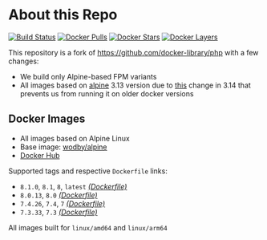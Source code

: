 # About this Repo

[![Build Status](https://github.com/wodby/base-php/workflows/Build%20docker%20image/badge.svg)](https://github.com/wodby/base-php/actions)
[![Docker Pulls](https://img.shields.io/docker/pulls/wodby/base-php.svg)](https://hub.docker.com/r/wodby/base-php)
[![Docker Stars](https://img.shields.io/docker/stars/wodby/base-php.svg)](https://hub.docker.com/r/wodby/base-php)
[![Docker Layers](https://images.microbadger.com/badges/image/wodby/base-php.svg)](https://microbadger.com/images/wodby/base-php)

This repository is a fork of https://github.com/docker-library/php with a few changes:

* We build only Alpine-based FPM variants
* All images based on [alpine](https://github.com/wodby/alpine) 3.13 version due to [this](https://github.com/alpinelinux/docker-alpine/issues/182) change in 3.14 that prevents us from running it on older docker versions

## Docker Images

* All images based on Alpine Linux
* Base image: [wodby/alpine](https://github.com/wodby/alpine)
* [Docker Hub](https://hub.docker.com/r/wodby/base-php)

Supported tags and respective `Dockerfile` links:

* `8.1.0`, `8.1`, `8`, `latest` [_(Dockerfile)_](https://github.com/wodby/base-php/tree/master/8.1/alpine3.15/fpm/Dockerfile.wodby)
* `8.0.13`, `8.0` [_(Dockerfile)_](https://github.com/wodby/base-php/tree/master/8.0/alpine3.15/fpm/Dockerfile.wodby)
* `7.4.26`, `7.4`, `7` [_(Dockerfile)_](https://github.com/wodby/base-php/tree/master/7.3/alpine3.15/fpm/Dockerfile.wodby)
* `7.3.33`, `7.3` [_(Dockerfile)_](https://github.com/wodby/base-php/tree/master/7.3/alpine3.15/fpm/Dockerfile.wodby)

All images built for `linux/amd64` and `linux/arm64`
